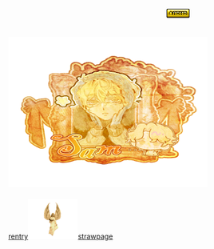 ㅤㅤㅤㅤㅤㅤㅤㅤ    ㅤㅤㅤㅤㅤㅤㅤㅤ    ㅤㅤㅤㅤㅤㅤㅤㅤ![image alt](https://github.com/Ichigoatz/Ichigoatz/blob/b0895f45d7c7e6c3a0fb709ad1211d484a4cd4d3/adhd.gif) 

ㅤㅤㅤㅤ    ㅤㅤㅤㅤㅤㅤㅤㅤ   ㅤㅤㅤ  ㅤ<img src="https://github.com/Ichigoatz/Ichigoatz/blob/409e938f18aa4288ab430cdfb9413ec573f52bf3/Untitled5_20250701163051.png" width="399" height="300" />
ㅤㅤㅤㅤ    ㅤㅤㅤㅤㅤㅤㅤㅤ   ㅤㅤㅤ  ㅤ
ㅤㅤㅤㅤ    ㅤㅤㅤㅤㅤㅤㅤㅤㅤㅤㅤ    ㅤㅤㅤㅤㅤㅤㅤㅤㅤㅤㅤㅤ[rentry](https://rentry.co/lovetord)<img src="https://github.com/Ichigoatz/Ichigoatz/blob/5b33dcb13c3a946a96b5eff2a8fb04853d9fcdcc/78da3af5faf1d750fa39ddab0ac73df1.gif" width="100" height="80" />[strawpage](https://ichigoatzinfo.straw.page)
